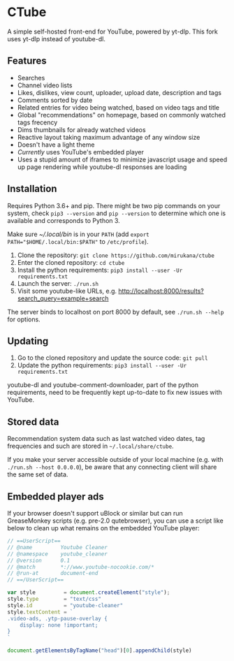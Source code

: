 # CTube

A simple self-hosted front-end for YouTube, powered by yt-dlp.
This fork uses yt-dlp instead of youtube-dl.


## Features

- Searches
- Channel video lists
- Likes, dislikes, view count, uploader, upload date, description and tags
- Comments sorted by date
- Related entries for video being watched, based on video tags and title
- Global "recommendations" on homepage, based on commonly watched tags frecency
- Dims thumbnails for already watched videos
- Reactive layout taking maximum advantage of any window size
- Doesn't have a light theme
- *Currently* uses YouTube's embedded player
- Uses a stupid amount of iframes to minimize javascript usage and speed up 
  page rendering while youtube-dl responses are loading


## Installation

Requires Python 3.6+ and pip. There might be two pip commands on your system, 
check `pip3 --version` and `pip --version` to determine which one is available 
and corresponds to Python 3.

Make sure *~/.local/bin* is in your `PATH` (add 
`export PATH="$HOME/.local/bin:$PATH"` to `/etc/profile`).

1. Clone the repository: `git clone https://github.com/mirukana/ctube`
2. Enter the cloned repository: `cd ctube`
3. Install the python requirements: `pip3 install --user -Ur requirements.txt`
4. Launch the server: `./run.sh`
5. Visit some youtube-like URLs, e.g. <http://localhost:8000/results?search_query=example+search>

The server binds to localhost on port 8000 by default, see `./run.sh --help`
for options.


## Updating

1. Go to the cloned repository and update the source code: `git pull` 
2. Update the python requirements: `pip3 install --user -Ur requirements.txt`

youtube-dl and youtube-comment-downloader, part of the python requirements,
need to be frequently kept up-to-date to fix new issues with YouTube.


## Stored data

Recommendation system data such as last watched video dates, tag frequencies 
and such are stored in `~/.local/share/ctube`. 

If you make your server accessible outside of your local machine 
(e.g. with `./run.sh --host 0.0.0.0`), be aware that any connecting client
will share the same set of data.


## Embedded player ads

If your browser doesn't support uBlock or similar but can run GreaseMonkey 
scripts (e.g. pre-2.0 qutebrowser), you can use a script like below to
clean up what remains on the embedded YouTube player:

```javascript
// ==UserScript==
// @name         Youtube Cleaner
// @namespace    youtube_cleaner
// @version      0.1
// @match        *://www.youtube-nocookie.com/*
// @run-at       document-end
// ==/UserScript==

var style         = document.createElement("style");
style.type        = "text/css"
style.id          = "youtube-cleaner"
style.textContent = `
.video-ads, .ytp-pause-overlay {
    display: none !important;
}
`

document.getElementsByTagName("head")[0].appendChild(style)
```
